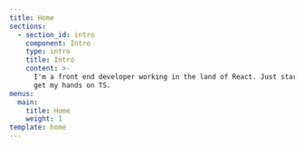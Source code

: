 ```yaml
---
title: Home
sections:
  - section_id: intro
    component: Intro
    type: intro
    title: Intro
    content: >-
      I'm a front end developer working in the land of React. Just starting to
      get my hands on TS.
menus:
  main:
    title: Home
    weight: 1
template: home
---
```

